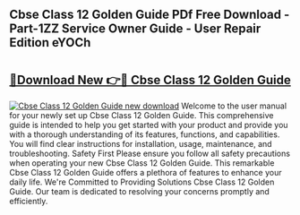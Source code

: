 ## Cbse Class 12 Golden Guide PDf Free Download - Part-1ZZ Service Owner Guide - User Repair Edition eYOCh

# <h2><a href="http://bc73287.oget.top/?id=Cbse+Class+12+Golden+Guide">🔗Download New 👉🔴 Cbse Class 12 Golden Guide</a></h2>

[![Cbse Class 12 Golden Guide new download](https://i.imgur.com/5g1atiW.png)](http://bc73287.oget.top/?id=Cbse+Class+12+Golden+Guide)
Welcome to the user manual for your newly set up Cbse Class 12 Golden Guide. This comprehensive guide is intended to help you get started with your product and provide you with a thorough understanding of its features, functions, and capabilities. You will find clear instructions for installation, usage, maintenance, and troubleshooting. Safety First Please ensure you follow all safety precautions when operating your new Cbse Class 12 Golden Guide. This remarkable Cbse Class 12 Golden Guide offers a plethora of features to enhance your daily life. We're Committed to Providing Solutions Cbse Class 12 Golden Guide. Our team is dedicated to resolving your concerns promptly and efficiently.
